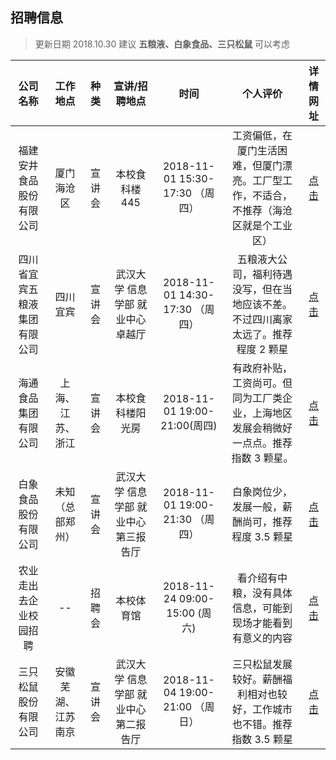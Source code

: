 ## 招聘信息
> 更新日期 2018.10.30
> 建议 **五粮液、白象食品、三只松鼠** 可以考虑

公司名称|工作地点|种类|宣讲/招聘地点|时间|个人评价|详情网址
:--:|:--:|:--:|:--:|:--:|:--:|:--:
福建安井食品股份有限公司|厦门海沧区|宣讲会|本校食科楼445|2018-11-01 15:30-17:30 （周四）|工资偏低，在厦门生活困难，但厦门漂亮。工厂型工作，不适合，不推荐（海沧区就是个工业区）|[点击][1]
四川省宜宾五粮液集团有限公司|四川 宜宾|宣讲会|武汉大学 信息学部 就业中心卓越厅|2018-11-01 14:30-17:30 （周四）|五粮液大公司，福利待遇没写，但在当地应该不差。不过四川离家太远了。推荐程度 2 颗星|[点击][2]
海通食品集团有限公司|上海、江苏、浙江|宣讲会|本校食科楼阳光房|2018-11-01 19:00-21:00(周四)|有政府补贴，工资尚可。但同为工厂类企业，上海地区发展会稍微好一点点。推荐指数 3 颗星。|[点击][3]
白象食品股份有限公司|未知（总部郑州）|宣讲会|武汉大学 信息学部 就业中心第三报告厅|2018-11-01 19:00-21:30 （周四）|白象岗位少，发展一般，薪酬尚可，推荐程度 3.5 颗星|[点击][4]
农业走出去企业校园招聘|--|招聘会|本校体育馆|2018-11-24 09:00-15:00 (周六)|看介绍有中粮，没有具体信息，可能到现场才能看到有意义的内容|[点击][5]
三只松鼠股份有限公司|安徽芜湖、江苏南京|宣讲会|武汉大学 信息学部 就业中心第二报告厅|2018-11-04 19:00-21:00 （周日）|三只松鼠发展较好。薪酬福利相对也较好，工作城市也不错。推荐指数 3.5 颗星|[点击][5]

[1]:http://yjsjob.91wllm.com/teachin/view/id/87955
[2]: http://www.xsjy.whu.edu.cn/zftal-web/zfjy!wzxx/zfjy!wzxx!whdx10486/xjhxx_ckXjhxx.html?sqbh=0a16b62bca752e3d039bf156add4185c
[3]: http://yjsjob.91wllm.com/teachin/view/id/82660
[4]: http://www.xsjy.whu.edu.cn/zftal-web/zfjy!wzxx/zfjy!wzxx!whdx10486/xjhxx_ckXjhxx.html?sqbh=fabe3441e3a87302d267ee850cf73b4f
[5]: http://hzau.91wllm.com/jobfair/view/id/34581
[6]: http://www.xsjy.whu.edu.cn/zftal-web/zfjy!wzxx/zfjy!wzxx!whdx10486/xjhxx_ckXjhxx.html?sqbh=66eb0e6d619c2ce4cc0766c346d10051
